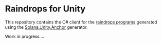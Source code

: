 # Raindrops for Unity

This repository contains the C# client for the [raindrops programs](https://github.com/raindrops-protocol/raindrops) generated using the [Solana.Unity.Anchor](https://github.com/garbles-labs/Solana.Unity.Anchor) generator.

Work in progress....